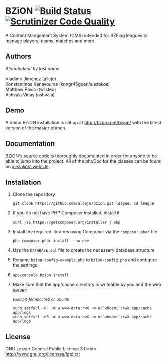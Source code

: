 # BZiON [![Build Status](https://travis-ci.org/allejo/bzion.png?branch=master)](https://travis-ci.org/allejo/bzion) [![Scrutinizer Code Quality](https://scrutinizer-ci.com/g/allejo/bzion/badges/quality-score.png?s=291afbdf9d3ff68b2e2f44e9d02533795bcbf107)](https://scrutinizer-ci.com/g/allejo/bzion/)

A Content Mangement System (CMS) intended for BZFlag leagues to manage players, teams, matches and more.

## Authors

_Alphabetical by last name_

Vladimir Jimenez (allejo)  
Konstantinos Kanavouras (kongr45gpen/alezakos)  
Matthew Pavia (tw1sted)  
Ashvala Vinay (ashvala)  

## Demo

A demo BZiON installation is set up at http://bzpro.net/bzion/ with the latest version of the master branch.

## Documentation

BZiON's source code is thoroughly documented in order for anyone to be able to jump into the project. All of the phpDoc for the classes can be found on [alezakos' website](http://helit.org/bziondoc/phpdoc/).

## Installation

1. Clone the repository

      `git clone https://github.com/allejo/bzion.git league; cd league`

2. If you do not have PHP Composer installed, install it

      `curl -sS https://getcomposer.org/installer | php`

3. Install the required libraries using Composer via the `composer.phar` file

      `php composer.phar install --no-dev`

4. Use the `DATABASE.sql` file to create the necessary database structure

5. Rename `bzion-config-example.php` to `bzion-config.php` and configure the settings.

6. `app/console bzion:install`

7. Make sure that the app/cache directory is writeable by you and the web server:

   <sub>_Example for Apache2 on Ubuntu_</sub>
   ```
   sudo setfacl -R  -m u:www-data:rwX -m u:`whoami`:rwX app/cache app/logs
   sudo setfacl -dR -m u:www-data:rwX -m u:`whoami`:rwX app/cache app/logs
   ```

## License
GNU Lesser General Public License 3.0<br\>
http://www.gnu.org/licenses/lgpl.txt
